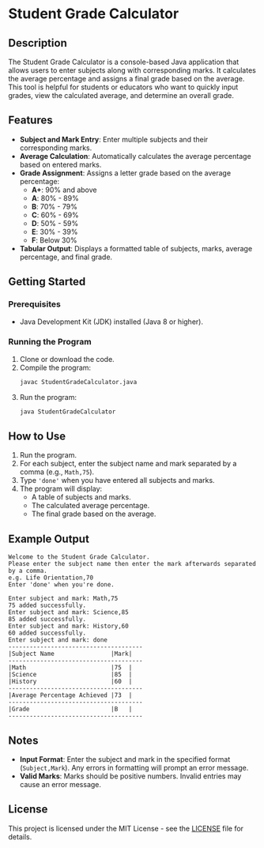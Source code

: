 # Student Grade Calculator

## Description
The Student Grade Calculator is a console-based Java application that allows users to enter subjects along with corresponding marks. It calculates the average percentage and assigns a final grade based on the average. This tool is helpful for students or educators who want to quickly input grades, view the calculated average, and determine an overall grade.

## Features
- **Subject and Mark Entry**: Enter multiple subjects and their corresponding marks.
- **Average Calculation**: Automatically calculates the average percentage based on entered marks.
- **Grade Assignment**: Assigns a letter grade based on the average percentage:
  - **A+**: 90% and above
  - **A**: 80% - 89%
  - **B**: 70% - 79%
  - **C**: 60% - 69%
  - **D**: 50% - 59%
  - **E**: 30% - 39%
  - **F**: Below 30%
- **Tabular Output**: Displays a formatted table of subjects, marks, average percentage, and final grade.

## Getting Started

### Prerequisites
- Java Development Kit (JDK) installed (Java 8 or higher).

### Running the Program
1. Clone or download the code.
2. Compile the program:
   ```bash
   javac StudentGradeCalculator.java
   ```
3. Run the program:
   ```bash
   java StudentGradeCalculator
   ```

## How to Use
1. Run the program.
2. For each subject, enter the subject name and mark separated by a comma (e.g., `Math,75`).
3. Type `'done'` when you have entered all subjects and marks.
4. The program will display:
   - A table of subjects and marks.
   - The calculated average percentage.
   - The final grade based on the average.

## Example Output
```
Welcome to the Student Grade Calculator.
Please enter the subject name then enter the mark afterwards separated by a comma.
e.g. Life Orientation,70
Enter 'done' when you're done.

Enter subject and mark: Math,75
75 added successfully.
Enter subject and mark: Science,85
85 added successfully.
Enter subject and mark: History,60
60 added successfully.
Enter subject and mark: done
--------------------------------------
|Subject Name                |Mark|
--------------------------------------
|Math                        |75  |
|Science                     |85  |
|History                     |60  |
--------------------------------------
|Average Percentage Achieved |73  |
--------------------------------------
|Grade                       |B   |
--------------------------------------
```

## Notes
- **Input Format**: Enter the subject and mark in the specified format (`Subject,Mark`). Any errors in formatting will prompt an error message.
- **Valid Marks**: Marks should be positive numbers. Invalid entries may cause an error message.

## License
This project is licensed under the MIT License - see the [LICENSE](LICENSE) file for details.
